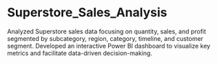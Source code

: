 # Superstore_Sales_Analysis
Analyzed Superstore sales data focusing on quantity, sales, and profit segmented by subcategory, region, category, timeline, and customer segment. Developed an interactive Power BI dashboard to visualize key metrics and facilitate data-driven decision-making.
